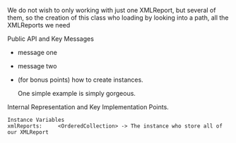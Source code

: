 We do not wish to only working with just one XMLReport, but several of them, so the creation of this class who loading by looking into a path, all the XMLReports we need

Public API and Key Messages

- message one
- message two
- (for bonus points) how to create instances.

   One simple example is simply gorgeous.

Internal Representation and Key Implementation Points.

    Instance Variables
	xmlReports:		<OrderedCollection> -> The instance who store all of our XMLReport